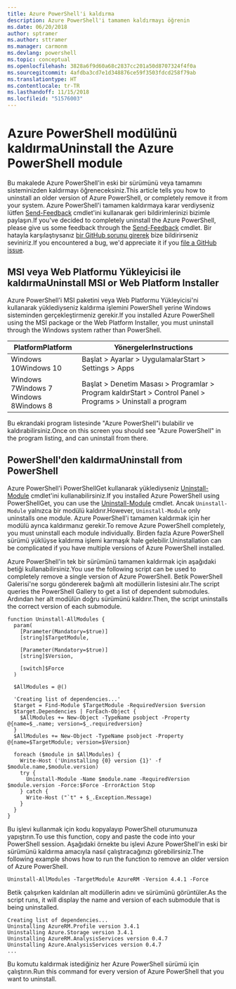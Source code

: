 ```yaml
---
title: Azure PowerShell'i kaldırma
description: Azure PowerShell'i tamamen kaldırmayı öğrenin
ms.date: 06/20/2018
author: sptramer
ms.author: sttramer
ms.manager: carmonm
ms.devlang: powershell
ms.topic: conceptual
ms.openlocfilehash: 3828a6f9d60a68c2837cc201a50d8707324f4f0a
ms.sourcegitcommit: 4afdba3cd7e1d348876ce59f3503fdcd258f79ab
ms.translationtype: HT
ms.contentlocale: tr-TR
ms.lasthandoff: 11/15/2018
ms.locfileid: "51576003"
---
```

# <a name="uninstall-the-azure-powershell-module"></a><span data-ttu-id="1706b-103">Azure PowerShell modülünü kaldırma</span><span class="sxs-lookup"><span data-stu-id="1706b-103">Uninstall the Azure PowerShell module</span></span>

<span data-ttu-id="1706b-104">Bu makalede Azure PowerShell'in eski bir sürümünü veya tamamını sisteminizden kaldırmayı öğreneceksiniz.</span><span class="sxs-lookup"><span data-stu-id="1706b-104">This article tells you how to uninstall an older version of Azure PowerShell, or completely remove it from your system.</span></span> <span data-ttu-id="1706b-105">Azure PowerShell'i tamamen kaldırmaya karar verdiyseniz lütfen [Send-Feedback](/powershell/module/azurerm.profile/send-feedback) cmdlet'ini kullanarak geri bildirimlerinizi bizimle paylaşın.</span><span class="sxs-lookup"><span data-stu-id="1706b-105">If you've decided to completely uninstall the Azure PowerShell, please give us some feedback through the [Send-Feedback](/powershell/module/azurerm.profile/send-feedback) cmdlet.</span></span>
<span data-ttu-id="1706b-106">Bir hatayla karşılaştıysanız [bir GitHub sorunu girerek](https://github.com/azure/azure-powershell/issues) bize bildirirseniz seviniriz.</span><span class="sxs-lookup"><span data-stu-id="1706b-106">If you encountered a bug, we'd appreciate it if you [file a GitHub issue](https://github.com/azure/azure-powershell/issues).</span></span>

## <a name="uninstall-msi-or-web-platform-installer"></a><span data-ttu-id="1706b-107">MSI veya Web Platformu Yükleyicisi ile kaldırma</span><span class="sxs-lookup"><span data-stu-id="1706b-107">Uninstall MSI or Web Platform Installer</span></span>

<span data-ttu-id="1706b-108">Azure PowerShell'i MSI paketini veya Web Platformu Yükleyicisi'ni kullanarak yüklediyseniz kaldırma işlemini PowerShell yerine Windows sisteminden gerçekleştirmeniz gerekir.</span><span class="sxs-lookup"><span data-stu-id="1706b-108">If you installed Azure PowerShell using the MSI package or the Web Platform Installer, you must uninstall through the Windows system rather than PowerShell.</span></span>

| <span data-ttu-id="1706b-109">Platform</span><span class="sxs-lookup"><span data-stu-id="1706b-109">Platform</span></span> | <span data-ttu-id="1706b-110">Yönergeler</span><span class="sxs-lookup"><span data-stu-id="1706b-110">Instructions</span></span> |
|----------|--------------|
| <span data-ttu-id="1706b-111">Windows 10</span><span class="sxs-lookup"><span data-stu-id="1706b-111">Windows 10</span></span> | <span data-ttu-id="1706b-112">Başlat > Ayarlar > Uygulamalar</span><span class="sxs-lookup"><span data-stu-id="1706b-112">Start > Settings > Apps</span></span> |
| <span data-ttu-id="1706b-113">Windows 7</span><span class="sxs-lookup"><span data-stu-id="1706b-113">Windows 7</span></span> </br><span data-ttu-id="1706b-114">Windows 8</span><span class="sxs-lookup"><span data-stu-id="1706b-114">Windows 8</span></span> | <span data-ttu-id="1706b-115">Başlat > Denetim Masası > Programlar > Program kaldır</span><span class="sxs-lookup"><span data-stu-id="1706b-115">Start > Control Panel > Programs > Uninstall a program</span></span> |

<span data-ttu-id="1706b-116">Bu ekrandaki program listesinde "Azure PowerShell"i bulabilir ve kaldırabilirsiniz.</span><span class="sxs-lookup"><span data-stu-id="1706b-116">Once on this screen you should see "Azure PowerShell" in the program listing, and can uninstall from there.</span></span>

## <a name="uninstall-from-powershell"></a><span data-ttu-id="1706b-117">PowerShell'den kaldırma</span><span class="sxs-lookup"><span data-stu-id="1706b-117">Uninstall from PowerShell</span></span>

<span data-ttu-id="1706b-118">Azure PowerShell'i PowerShellGet kullanarak yüklediyseniz [Uninstall-Module](/powershell/module/powershellget/uninstall-module) cmdlet'ini kullanabilirsiniz.</span><span class="sxs-lookup"><span data-stu-id="1706b-118">If you installed Azure PowerShell using PowerShellGet, you can use the [Uninstall-Module](/powershell/module/powershellget/uninstall-module) cmdlet.</span></span> <span data-ttu-id="1706b-119">Ancak `Uninstall-Module` yalnızca bir modülü kaldırır.</span><span class="sxs-lookup"><span data-stu-id="1706b-119">However, `Uninstall-Module` only uninstalls one module.</span></span> <span data-ttu-id="1706b-120">Azure PowerShell'i tamamen kaldırmak için her modülü ayrıca kaldırmanız gerekir.</span><span class="sxs-lookup"><span data-stu-id="1706b-120">To remove Azure PowerShell completely, you must uninstall each module individually.</span></span> <span data-ttu-id="1706b-121">Birden fazla Azure PowerShell sürümü yüklüyse kaldırma işlemi karmaşık hale gelebilir.</span><span class="sxs-lookup"><span data-stu-id="1706b-121">Uninstallation can be complicated if you have multiple versions of Azure PowerShell installed.</span></span>

<span data-ttu-id="1706b-122">Azure PowerShell'in tek bir sürümünü tamamen kaldırmak için aşağıdaki betiği kullanabilirsiniz.</span><span class="sxs-lookup"><span data-stu-id="1706b-122">You use the following script can be used to completely remove a single version of Azure PowerShell.</span></span> <span data-ttu-id="1706b-123">Betik PowerShell Galerisi'ne sorgu göndererek bağımlı alt modüllerin listesini alır.</span><span class="sxs-lookup"><span data-stu-id="1706b-123">The script queries the PowerShell Gallery to get a list of dependent submodules.</span></span> <span data-ttu-id="1706b-124">Ardından her alt modülün doğru sürümünü kaldırır.</span><span class="sxs-lookup"><span data-stu-id="1706b-124">Then, the script uninstalls the correct version of each submodule.</span></span>

```powershell-interactive
function Uninstall-AllModules {
  param(
    [Parameter(Mandatory=$true)]
    [string]$TargetModule,

    [Parameter(Mandatory=$true)]
    [string]$Version,

    [switch]$Force
  )

  $AllModules = @()

  'Creating list of dependencies...'
  $target = Find-Module $TargetModule -RequiredVersion $version
  $target.Dependencies | ForEach-Object {
    $AllModules += New-Object -TypeName psobject -Property @{name=$_.name; version=$_.requiredversion}
  }
  $AllModules += New-Object -TypeName psobject -Property @{name=$TargetModule; version=$Version}

  foreach ($module in $AllModules) {
    Write-Host ('Uninstalling {0} version {1}' -f $module.name,$module.version)
    try {
      Uninstall-Module -Name $module.name -RequiredVersion $module.version -Force:$Force -ErrorAction Stop
    } catch {
      Write-Host ("`t" + $_.Exception.Message)
    }
  }
}
```

<span data-ttu-id="1706b-125">Bu işlevi kullanmak için kodu kopyalayıp PowerShell oturumunuza yapıştırın.</span><span class="sxs-lookup"><span data-stu-id="1706b-125">To use this function, copy and paste the code into your PowerShell session.</span></span> <span data-ttu-id="1706b-126">Aşağıdaki örnekte bu işlevi Azure PowerShell'in eski bir sürümünü kaldırma amacıyla nasıl çalıştıracağınızı görebilirsiniz.</span><span class="sxs-lookup"><span data-stu-id="1706b-126">The following example shows how to run the function to remove an older version of Azure PowerShell.</span></span>

```powershell-interactive
Uninstall-AllModules -TargetModule AzureRM -Version 4.4.1 -Force
```

<span data-ttu-id="1706b-127">Betik çalışırken kaldırılan alt modüllerin adını ve sürümünü görüntüler.</span><span class="sxs-lookup"><span data-stu-id="1706b-127">As the script runs, it will display the name and version of each submodule that is being uninstalled.</span></span>

```output
Creating list of dependencies...
Uninstalling AzureRM.Profile version 3.4.1
Uninstalling Azure.Storage version 3.4.1
Uninstalling AzureRM.AnalysisServices version 0.4.7
Uninstalling Azure.AnalysisServices version 0.4.7
...
```

<span data-ttu-id="1706b-128">Bu komutu kaldırmak istediğiniz her Azure PowerShell sürümü için çalıştırın.</span><span class="sxs-lookup"><span data-stu-id="1706b-128">Run this command for every version of Azure PowerShell that you want to uninstall.</span></span>